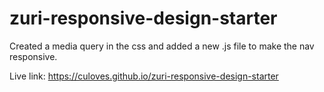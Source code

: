 # zuri-responsive-design-starter
Created a media query in the css and added a new .js file to make the nav responsive.

Live link: https://culoves.github.io/zuri-responsive-design-starter
